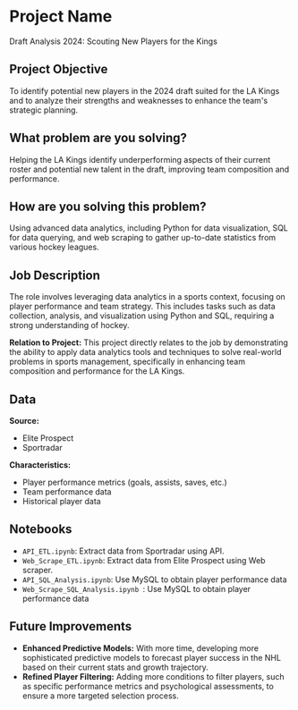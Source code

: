 # Project Name
Draft Analysis 2024: Scouting New Players for the Kings

## Project Objective
To identify potential new players in the 2024 draft suited for the LA Kings and to analyze their strengths and weaknesses to enhance the team's strategic planning.

## What problem are you solving?
Helping the LA Kings identify underperforming aspects of their current roster and potential new talent in the draft, improving team composition and performance.

## How are you solving this problem?
Using advanced data analytics, including Python for data visualization, SQL for data querying, and web scraping to gather up-to-date statistics from various hockey leagues.

## Job Description
The role involves leveraging data analytics in a sports context, focusing on player performance and team strategy. This includes tasks such as data collection, analysis, and visualization using Python and SQL, requiring a strong understanding of hockey.

**Relation to Project:**
This project directly relates to the job by demonstrating the ability to apply data analytics tools and techniques to solve real-world problems in sports management, specifically in enhancing team composition and performance for the LA Kings.

## Data
**Source:**
- Elite Prospect
- Sportradar

**Characteristics:**
- Player performance metrics (goals, assists, saves, etc.)
- Team performance data
- Historical player data

## Notebooks
- `API_ETL.ipynb`: Extract data from Sportradar using API. 
- `Web_Scrape_ETL.ipynb`: Extract data from Elite Prospect using Web scraper.
- `API_SQL_Analysis.ipynb`: Use MySQL to obtain player performance data
- `Web_Scrape_SQL_Analysis.ipynb `: Use MySQL to obtain player performance data

## Future Improvements
- **Enhanced Predictive Models:** With more time, developing more sophisticated predictive models to forecast player success in the NHL based on their current stats and growth trajectory.
- **Refined Player Filtering:** Adding more conditions to filter players, such as specific performance metrics and psychological assessments, to ensure a more targeted selection process.

